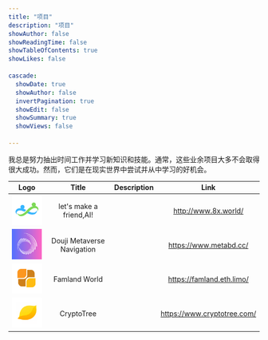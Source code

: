 ```yaml
---
title: "项目"
description: "项目"
showAuthor: false
showReadingTime: false
showTableOfContents: true
showLikes: false

cascade:
  showDate: true
  showAuthor: false
  invertPagination: true
  showEdit: false
  showSummary: true
  showViews: false

---
```


我总是努力抽出时间工作并学习新知识和技能。通常，这些业余项目大多不会取得很大成功。然而，它们是在现实世界中尝试并从中学习的好机会。


| Logo | Title | Description | Link |
| :------: | :------: | :---: | :---: |
| ![](8xworld.png) | let's make a friend,AI! | | http://www.8x.world/ |
| ![](douji.png) | Douji Metaverse Navigation |  | https://www.metabd.cc/ |
| ![](famland.png) | Famland World |  | https://famland.eth.limo/ |
| ![](cryptotree.png) | CryptoTree  |  | https://www.cryptotree.com/ |